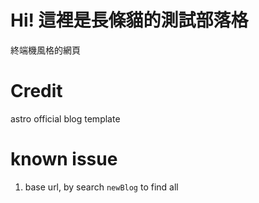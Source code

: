 # Hi! 這裡是長條貓的測試部落格

終端機風格的網頁

# Credit

astro official blog template

# known issue
1. base url, by search `newBlog` to find all
